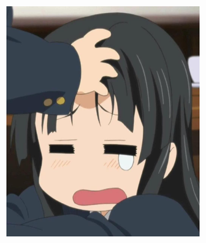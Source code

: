 <div align=center><img width="600" height="600" src="https://raw.githubusercontent.com/honeyjuice/Clash_Loon_Configs/main/Avatar.jpg"/>
